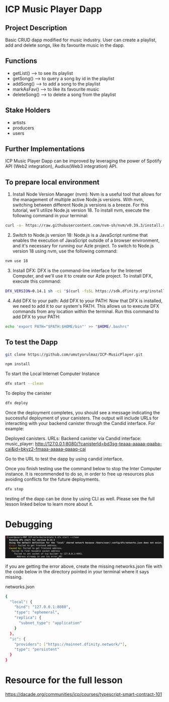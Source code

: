 # ICP Music Player Dapp

## Project Description

Basic CRUD dapp modified for music industry. User can create a playlist, add and delete songs, like its favourite music in the dapp.

## Functions

- getList() --> to see its playlist
- getSong() --> to query a song by id in the playlist
- addSong() --> to add a song to the playlist
- markAsFav() --> to like its favourite music
- deleteSong() --> to delete a song from the playlist

## Stake Holders

- artists
- producers
- users

## Further Implementations

ICP Music Player Dapp can be improved by leveraging the power of Spotify API (Web2 integration), Audius(Web3 integration) API.

## To prepare local environment

1. Install Node Version Manager (nvm): Nvm is a useful tool that allows for the management of multiple active Node.js versions. With nvm, switching between different Node.js versions is a breeze. For this tutorial, we'll utilize Node.js version 18. To install nvm, execute the following command in your terminal:

```bash
curl -o- https://raw.githubusercontent.com/nvm-sh/nvm/v0.39.3/install.sh | bash
```

2. Switch to Node.js version 18: Node.js is a JavaScript runtime that enables the execution of JavaScript outside of a browser environment, and it's necessary for running our Azle project. To switch to Node.js version 18 using nvm, use the following command:

```bash
nvm use 18
```

3. Install DFX: DFX is the command-line interface for the Internet Computer, and we'll use it to create our Azle project. To install DFX, execute this command:

```bash
DFX_VERSION=0.14.1 sh -ci "$(curl -fsSL https://sdk.dfinity.org/install.sh)"
```

4. Add DFX to your path: Add DFX to your PATH: Now that DFX is installed, we need to add it to our system's PATH. This allows us to execute DFX commands from any location within the terminal. Run this command to add DFX to your PATH:

```bash
echo 'export PATH="$PATH:$HOME/bin"' >> "$HOME/.bashrc"
```

## To test the Dapp

```bash
git clone https://github.com/umutyorulmaz/ICP-MusicPlayer.git
```

```bash
npm install
```

To start the Local Internet Computer Instance

```bash
dfx start --clean
```

To deploy the canister

```bash
dfx deploy
```

Once the deployment completes, you should see a message indicating the successful deployment of your canisters. The output will include URLs for interacting with your backend canister through the Candid interface. For example:

Deployed canisters.
URLs:
Backend canister via Candid interface:
music_player: http://127.0.0.1:8080/?canisterId=bd3sg-teaaa-aaaaa-qaaba-cai&id=bkyz2-fmaaa-aaaaa-qaaaq-cai

Go to the URL to test the dapp by using candid interface.

Once you finish testing use the command below to stop the Inter Computer instance. It is recommended to do so, in order to free up resources plus avoiding conflicts for the future deployments.

```bash
dfx stop
```

testing of the dapp can be done by using CLI as well. Please see the full lesson linked below to learn more about it.

# Debugging

![img](errorICP.png)

if you are getting the error above, create the missing networks.json file with the code below in the directory pointed in your terminal where it says missing.

networks.json

```bash
{
  "local": {
    "bind": "127.0.0.1:8080",
    "type": "ephemeral",
    "replica": {
      "subnet_type": "application"
    }
  },
  "ic": {
    "providers": ["https://mainnet.dfinity.network/"],
    "type": "persistent"
  }
}
```

# Resource for the full lesson

https://dacade.org/communities/icp/courses/typescript-smart-contract-101
